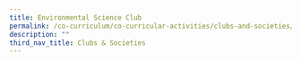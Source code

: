 ```yaml
---
title: Environmental Science Club
permalink: /co-curriculum/co-curricular-activities/clubs-and-societies/environmental-science-club/
description: ""
third_nav_title: Clubs & Societies
---
```

